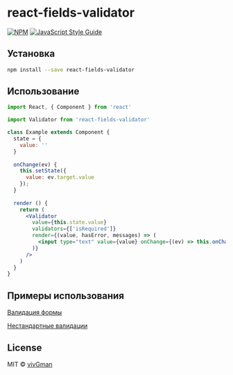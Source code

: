 # react-fields-validator

> 

[![NPM](https://img.shields.io/npm/v/react-fields-validator.svg)](https://www.npmjs.com/package/react-fields-validator) [![JavaScript Style Guide](https://img.shields.io/badge/code_style-standard-brightgreen.svg)](https://standardjs.com)

## Установка

```bash
npm install --save react-fields-validator
```

## Использование

```jsx
import React, { Component } from 'react'

import Validator from 'react-fields-validator'

class Example extends Component {
  state = {
    value: ''
  }
  
  onChange(ev) {
    this.setState({ 
      value: ev.target.value
    });
  }
  
  render () {
    return (
      <Validator 
        value={this.state.value}
        validators={['isRequired']}
        render={(value, hasError, messages) => (
          <input type="text" value={value} onChange={(ev) => this.onChange(ev)}/>
        )}
      />
    )
  }
}
```

## Примеры использования


[Валидация формы](https://github.com/vivGman/react-fields-validator/blob/master/docs/validation-form.md)

[Нестандартные валидации](https://github.com/vivGman/react-fields-validator/blob/master/docs/custom-validations.md)

## License

MIT © [vivGman](https://github.com/vivGman)
